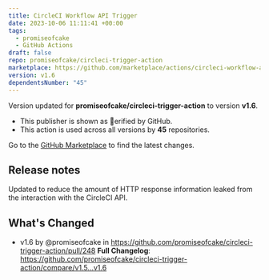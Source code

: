 ```yaml
---
title: CircleCI Workflow API Trigger
date: 2023-10-06 11:11:41 +00:00
tags:
  - promiseofcake
  - GitHub Actions
draft: false
repo: promiseofcake/circleci-trigger-action
marketplace: https://github.com/marketplace/actions/circleci-workflow-api-trigger
version: v1.6
dependentsNumber: "45"
---
```



Version updated for **promiseofcake/circleci-trigger-action** to version **v1.6**.
- This publisher is shown as erified by GitHub.
- This action is used across all versions by **45** repositories.

Go to the [GitHub Marketplace](https://github.com/marketplace/actions/circleci-workflow-api-trigger) to find the latest changes.

## Release notes

Updated to reduce the amount of HTTP response information leaked from the interaction with the CircleCI API.

## What's Changed
* v1.6 by @promiseofcake in https://github.com/promiseofcake/circleci-trigger-action/pull/248
**Full Changelog**: https://github.com/promiseofcake/circleci-trigger-action/compare/v1.5...v1.6
